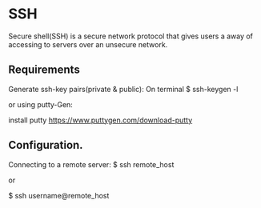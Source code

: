 # SSH
Secure shell(SSH) is a secure network protocol that gives users a away   of accessing to servers over an unsecure network.

## Requirements

Generate ssh-key pairs(private & public):
On terminal
$ ssh-keygen -l

or using putty-Gen:

install putty
https://www.puttygen.com/download-putty

## Configuration.
Connecting to a remote server:
$ ssh remote_host

or
 
$ ssh username@remote_host
